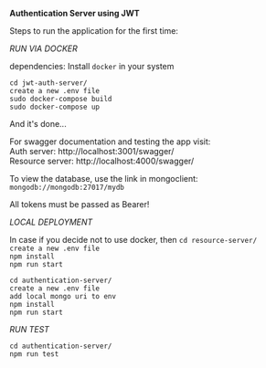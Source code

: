 **Authentication Server using JWT**

Steps to run the application for the first time: 

*RUN VIA DOCKER*

dependencies: 
  Install `docker` in your system
  
  `cd jwt-auth-server/` <br>
  `create a new .env file` <br>
  `sudo docker-compose build` <br>
  `sudo docker-compose up` <br>
  
  And it's done...

For swagger documentation and testing the app visit: <br>
Auth server:      http://localhost:3001/swagger/ <br>
Resource server:  http://localhost:4000/swagger/ <br>

To view the database, use the link in mongoclient: `mongodb://mongodb:27017/mydb`

All tokens must be passed as Bearer!

*LOCAL DEPLOYMENT*

In case if you decide not to use docker, then
  `cd resource-server/`<br>
  `create a new .env file`<br>
  `npm install`<br>
  `npm run start`<br>

  `cd authentication-server/`<br>
  `create a new .env file`<br>
  `add local mongo uri to env`<br>
  `npm install`<br>
  `npm run start`<br>


*RUN TEST*

  `cd authentication-server/`<br>
  `npm run test`<br>